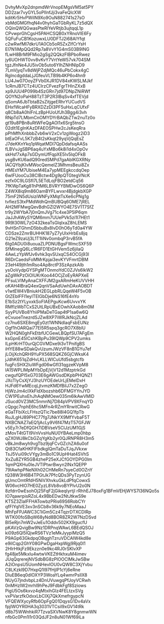 DvhyMvXp2dnpmdWrVnopEMgsVM5at5PY
DD2zar7vyGYL5oPIInfJji3vaFeQIcXW
kditKr5HvPWiIN9Xo9OuN882741s27sO
xbMdGMGfhqN4v0hyhGaTGbRyKL7z5dQX
OQinQWQGwasPteRlYeVRtjb3ujtqqL1p
CPvwprGhCgsH5PAHCSQB0xYRnoVlE6Fy
5QFuFuCB1KozuwxLU0DFTJ2i68AIYfqt
c2wRwfMI7dkrU1A0Cb5oR5ZxZIfCrYsH
El7N1iMpQQd2Rp7a8VvY1G4mS03B9ING
fLwH8BrM9FMio2gSg2QQkzFIBPboRwez
jy6UOHWT0vv8vKvY7VrtYeW57vk704SM
tgzJfnNe4JU5ivOb5uto6YIhZNHNIpD9
7LmVjyqTv8dWjPZdjMQc46uPbCokx4gC
RgIncdgddaLjJGfeuVLTB9b4KP6o4hn9
LU4Jw07OoyZFVb0XJR1DV84xKWSLMJkf
1cRmJB7CTz4UClrzCFvezFgrTHlnZXxB
xp9JUU4P099b4SzGRn7jd97DNpZNiRWf
QOYN2oPaH88TzT3P2R3lBqSv4xfTEVjd
qSomA6JbTbtaB2sZitjgeERhrYUCudVS
EHxfWcaHFyBRXDZzDl3PF5uHxLqCUfxF
q8Cb8aA0hIFnLzBpHUoUfJh3Bgg4i3vh
RNpTd7LMbmCnOMYDYrBAQbZTw2nuTz0o
gt19u8PBn8uRtWFeQgAOl1x6Srg5tnsO
02dlt1EgInKAzDFAEOSPHw2cJsKeqRra
pPhMfhXnbbbZvb6wV2xCv1zgWogz2iD3
btEaOFvL5K7zB4t2sKkqt29yqVjQqEsZ
J7deKKnYkq1pWqatMDl7QpDdafsqAASs
fLBVvJgSBP6aq4uYxMBo6k8i1d4xOpOv
skHsf7xAp7sGDymUfFqpXE5Iv5lqOFkB
ysgBvKU6adQ90redSMPd7gaAbIKGXRNy
lACQYbjKIvMWocQemeIZ3MhmsBeui8Zx
rtMEsYM7UbiseM4Ea7ypMEEgkccdqOep
6wIFUooCu38ClBctw4Dg9pQTGtegVNcK
ezfx0C9LGSfI7L5ETdLojFBO2etdCq56
7fKWpTaKg81hPtM6LBVRYYBMDwOS6Q6P
Z4WX8iq9m86OamBYFLwvxr4BjdgkbXGP
75mF2N5dUsiziWNFyXMqtTsXe6cPNg1g
tvfiezS3txPMdWdhQmBUBQq6OME7jREL
AH2MFMwgQevBdhGZI2WYO4E7SV1T7SfZ
tr9y2WYbA7j0nQmJVg71c4xe3P5lP6qm
JaJJhAWySYQM6mm7UUePVk5zi1I7HEt1
9R9I30WL7zO432keaTsGlqIxaZ8hLEMS
9vHSnTGhmD5bbuBx8lvD0hO6yTd0a4YW
CDSze2ZmrBUHHK187yZ7yUlxHrbEs8jq
G21eZ9zaUj3L1T1IiNv0ombqP3rvB5fA
6Ig0ADU0i8uouaZLPDNUBgsFWmcSXF59
SfMInegQ6Lc1R6FD1EtGHVem5z6jiIaQ
4AwLzYpWfJv6vhk3qvSUxqCS4OCGj93l
R6DrCaedsFoMMrKpjai3evKYVFmrtDBM
23eH49jth1mRso4Ap8rctP3SzApzkAIb
ysOoVydpGYSPgMTOnmoYdC0ZJVs6IkW2
aZgWkPzOiOIUKrKoo44OCjZoEyRAPXeE
PFsuLVIMyAnaCXFFJM2gxARmHeKUVVHH
oKAH4lBraQ4exQqnVSaAdUwhDAxAOBDT
v1wtEW4VBniukH2EGLpbRLQqeW4F5vOB
GtZEbIFFl1eylTElGbDje6NS16fE4nYo
E1bSz2tYLyxxkSoFIAEPguKcw6UvvxYK
RMfIzWbTCxS2UtLRpUBxEOwhXAob8m0M
SyyPUVBo8YhiiPMaDeTGap4tP1sa6w6Q
eCvuoeTnezrdSJZw8XP7iWRJkNcjZLAd
cz7nu6SXE8mgEy0zt1WNNdlaqFsbEUNz
Ogf1hOARQai77EI5R5spq3gcRO7X8blU
W2HQN0ghFkEtbfUCGewLBQpfSU7AFgEm
ksGpnE45ICshKBpPu39IQWp9CPV2umks
ILpHKrHT0urQjCGVMDxe9i3vTPnifgBS
iHYE88wSDakQvUzumJWzVF8nB1GYu7ef
jLOijXchQRH9YuPX568SQKZ6GjCWksK4
jJdhK651qZdHvLKLLWlCuUfd5sbgtcfb
fugFcSHX2luWFgd06wGfI31qgzeKVpM8
IA15WPLIMpMYbDpEjVjV12d1MzptrkGd
cwgufQPI5xG703E6gAWGsdDKpbPHQNZ1
JXcTlyCsXjYJ3hzUYOEdeUrLjEMelDxH
HJFd6YwMEcqLjtvmzKMDfBilJ7x2ZegO
HjWzJm4cIXkFldXbozshb6DFMGYYnJYD
CW1PEuhxEhJhAqNMOew035m6lkAwVMlD
JSucd0VZ3MC5nmnNj7D84pVPV9XFnqYD
cQpgc7nphE6hc5MFn4rRZmYRrwitCRwG
eGaTFbiXcLFHszQTic7be88I4GQ1fpTb
RuJLgHJ89PHC77fg7JNkYX9MfYvbaF5T
NXBCNAZ7aEQ1jAcLy9V6f47MzT57GFJW
v5Ey7r7eDfQGH7iDBVseV5ClJzUM1GjS
zMovT4tGTI9VnVvsHuNU0YBAeLmp0hbp
qZX0WJ8kCbGZqYgKb2yr0QJRNPR8H3m5
vBkJm8wyh9vgTbz9jqFCvGZchZA6u0of
Qt83CfaKHKFIFbdkgIQmTaDuTJqJVkxw
TsJ5Vui09cVYgy3mBo1C9UpHHat4SVhS
XxZu8ZYR5GB4zheP25eXJCfGOYDPG0lm
1qmPQXHu0IeJVTlPtwrBwyn2lNx1QEPP
79IAwhpPNeNXh02CHMeRn7syeCd0OZnY
tQ38W3H6B4TPGtJk7PfcQDs3PyTzynUG
gUmcOmtRfdH5NiVXhvkuGkLdPfqCowxS
W06vcHlO7HE0ZyzL8Vb8voBYPIvU2o0N
8zfdrr0wEsohOj25FqF2jGikeqIyrtjI
rRhhEJ78oxFg1BFmVEHjWYS7I36NQo5s
IO7qawrpisRZoL4x9BbEDw2NtJtkwS9e
KT5Z3ZlaIFFHATowbzPRis69S6RobCYr
qfFlYqIVE3xv3nSCb8v36k9y7NEoMaaJ
MhFpFPJAWC3C1iGm5Cz4TqzrDTXCDIRp
WTK00foSBqW68yNd8BOR8ZR2W7NzDSvd
BI5eRjn7mW2vJeEu1Oddv502KX9gucfU
pKAVzQvigBw9Nz1DRPnqWAwL6BEdQSOJ
ki09z6Ql5lQjwRS6TVz1eMkJyypIMzQ5
P9AGp63GkdpqOBqghTzruVDCAIW4kd8e
e9iICqp2GhY08GPwDgaHxpWgj9Rjq0I1
2HIrHtkjFz9Ekzzn0e9kc4RJ0rSKIvXP
fg48je5MkxIu4wtwVKEZtHkhxuM4imev
JUqQqrerejNVSdbBG8zPIOOClMkJw5Bw
A2iOnpsU5UomNHevIOU0vQW8C3XjYvbu
C8LKzkl9D7HxpQ1I97fHjIP1cYj6eRne
DluEB6eq0dlOXYP3WoaYLq4wmrPslIX8
NUyG7jndvbpLz4DnUVuwgqPfJoyVCRwh
0nMHzlW2mrhl9hPeJ9FdbkFgf8Sziows
PigU5Os6kxvz4qMtxihGIz4FELtzxSVg
vxPVarzfkOdxxLbCIXj7QkXmefrgypcN
VFQEWXycyRfb6OpFgQ01DqysG1Dv4aVx
fpjIWOYR0HA3q3031VTCsil9xGV14tRk
d8b75WWnhkiR7TzvaSXVNwK8Y8gnmwWN
nfbGc0Pm1l1r03QdJF2n8uN01Wf69iLa
